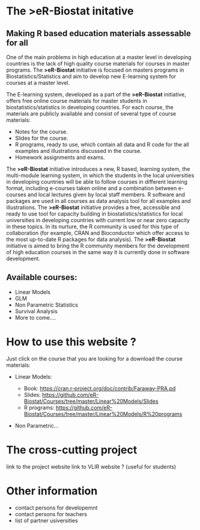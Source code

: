 # The >eR-Biostat initative
## Making R based education materials assessable for all
One of the main problems in high education at a master level in developing countries is the lack of high quality course materials for courses in master programs. The **>eR-Biostat**  initiative is focused on masters programs in Biostatistics/Statistics and aim to develop new E-learning system for courses at a master level.

The E-learning system, developed as a part of the **>eR-Biostat**  initiative, offers free online course materials for master students in biostatistics/statistics in developing countries. For each course, the materials are publicly available and consist of several type of course materials: 
* Notes for the course.
* Slides for the course.
* R programs, ready to use, which contain all data and R code for the all examples and illustrations discussed in the course.
* Homework assignments and exams.

The **>eR-Biostat** initiative introduces a new, R based, learning system, the multi-module learning system,  in which the students in the local universities in developing countries will be able to follow courses in different learning format, including e-courses taken online and a combination between e-courses and local lectures given by local staff members. R software and packages are used in all courses as data analysis tool for all examples and illustrations. The **>eR-Biostat**  initiative provides a free, accessible and ready to use tool for capacity building in biostatistics/statistics for local universities in developing countries with current low or near zero capacity in these topics. In its nurture, the R community is used for this type of collaboration (for example, CRAN and Bioconductor which offer access to the most up-to-date R packages for data analysis). The **>eR-Biostat**  initiative is aimed to bring the R community members for the development of high education courses in the same way it is currently done in software development.

## Available courses:
* Linear Models
* GLM
* Non Parametric Statistics
* Survival Analysis
* More to come....

# How to use this website ?
Just click on the course that you are looking for a download the course materials:
* Linear Models: 

  + Book: https://cran.r-project.org/doc/contrib/Faraway-PRA.pd
  + Slides: https://github.com/eR-Biostat/Courses/tree/master/Linear%20Models/Slides
  + R programs: https://github.com/eR-Biostat/Courses/tree/master/Linear%20Models/R%20programs
  
* Non Parametric...
# The cross-cutting project
link to the project website
link to VLIR website ? (useful for students)
# Other information
* contact persons for developemnt
* contact persons for teachers
* list of partner usiversities

